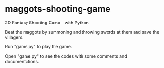 # maggots-shooting-game
2D Fantasy Shooting Game - with Python

Beat the maggots by summoning and throwing swords at them and save the villagers.

Run "game.py" to play the game.

Open "game.py" to see the codes with some comments and documentations.
